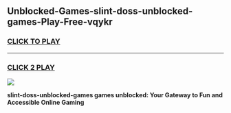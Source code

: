 
## Unblocked-Games-slint-doss-unblocked-games-Play-Free-vqykr
<h3>
<a href="https://premium76.site?title=slint-doss-unblocked-games&ref=15A">CLICK TO PLAY</a></h3>
<hr>

<h3>
<a href="https://premium76.site?title=slint-doss-unblocked-games&ref=15A">CLICK 2 PLAY</a>
  
</h3>

<a href="https://premium76.site?title=slint-doss-unblocked-games&ref=15A"><img src="https://clearcache.store/games.png"></a>


**slint-doss-unblocked-games games unblocked: Your Gateway to Fun and Accessible Online Gaming**
